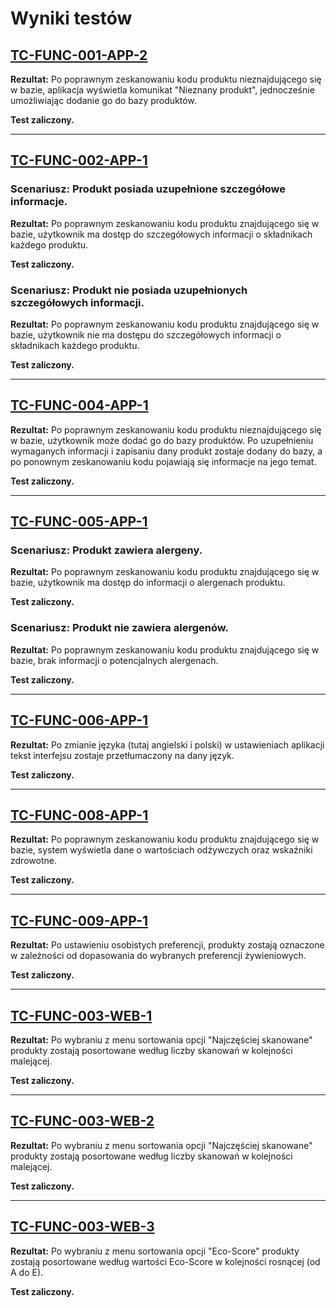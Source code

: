 # Wyniki testów

## [TC-FUNC-001-APP-2](https://github.com/TO-perelki/testowanie/blob/main/LOW-LEVEL-TEST/LOW-LEVEL-TEST-APP.md#tc-func-001-app-2--weryfikacja-wyszukiwania-produktów-po-kodzie-kreskowym-produktów-nieistniejących-w-bazie)

**Rezultat:**
Po poprawnym zeskanowaniu kodu produktu nieznajdującego się w bazie, aplikacja wyświetla komunikat "Nieznany produkt", jednocześnie umożliwiając dodanie go do bazy produktów.

**Test zaliczony.**

---

## [TC-FUNC-002-APP-1](https://github.com/TO-perelki/testowanie/blob/main/LOW-LEVEL-TEST/LOW-LEVEL-TEST-APP.md#tc-func-002-app-1-weryfikacja-wyświetlania-szczegółowych-informacji-o-składnikach-produktu)

### Scenariusz: Produkt posiada uzupełnione szczegółowe informacje.
**Rezultat:**
Po poprawnym zeskanowaniu kodu produktu znajdującego się w bazie, użytkownik ma dostęp do szczegółowych informacji o składnikach każdego produktu.

**Test zaliczony.**

### Scenariusz: Produkt nie posiada uzupełnionych szczegółowych informacji.
**Rezultat:**
Po poprawnym zeskanowaniu kodu produktu znajdującego się w bazie, użytkownik nie ma dostępu do szczegółowych informacji o składnikach każdego produktu.

**Test zaliczony.**

---

## [TC-FUNC-004-APP-1](https://github.com/TO-perelki/testowanie/blob/main/LOW-LEVEL-TEST/LOW-LEVEL-TEST-APP.md#tc-func-004-app-1-weryfikacja-dodawania-nieistniejących-produktów-do-bazy-w-aplikacji-mobilnej)

**Rezultat:**
Po poprawnym zeskanowaniu kodu produktu nieznajdującego się w bazie, użytkownik może dodać go do bazy produktów. Po uzupełnieniu wymaganych informacji i zapisaniu dany produkt zostaje dodany do bazy, a po ponownym zeskanowaniu kodu pojawiają się informacje na jego temat.

**Test zaliczony.**

---

## [TC-FUNC-005-APP-1](https://github.com/TO-perelki/testowanie/blob/main/LOW-LEVEL-TEST/LOW-LEVEL-TEST-APP.md#tc-func-005-app-1--weryfikacja-wyświetlania-informacji-o-alergenach)

### Scenariusz: Produkt zawiera alergeny.
**Rezultat:**
Po poprawnym zeskanowaniu kodu produktu znajdującego się w bazie, użytkownik ma dostęp do informacji o alergenach produktu.

**Test zaliczony.**

### Scenariusz: Produkt nie zawiera alergenów.
**Rezultat:**
Po poprawnym zeskanowaniu kodu produktu znajdującego się w bazie, brak informacji o potencjalnych alergenach.

**Test zaliczony.**

---

## [TC-FUNC-006-APP-1](https://github.com/TO-perelki/testowanie/blob/main/LOW-LEVEL-TEST/LOW-LEVEL-TEST-APP.md#tc-func-006-app-1-weryfikacja-obsługi-wielu-języków-interfejsu)

**Rezultat:**
Po zmianie języka (tutaj angielski i polski) w ustawieniach aplikacji tekst interfejsu zostaje przetłumaczony na dany język.

**Test zaliczony.**

---

## [TC-FUNC-008-APP-1](https://github.com/TO-perelki/testowanie/blob/main/LOW-LEVEL-TEST/LOW-LEVEL-TEST-APP.md#tc-func-008-app-1-weryfikacja-wyświetlania-ocen-wartości-odżywczych)

**Rezultat:**
Po poprawnym zeskanowaniu kodu produktu znajdującego się w bazie, system wyświetla dane o wartościach odżywczych oraz wskaźniki zdrowotne.

**Test zaliczony.**

---

## [TC-FUNC-009-APP-1](https://github.com/TO-perelki/testowanie/blob/main/LOW-LEVEL-TEST/LOW-LEVEL-TEST-APP.md#tc-func-009-app-1-weryfikacja-obsługi-preferencji-dietetycznych-użytkownika)

**Rezultat:**
Po ustawieniu osobistych preferencji, produkty zostają oznaczone w zależności od dopasowania do wybranych preferencji żywieniowych.

**Test zaliczony.**

---

## [TC-FUNC-003-WEB-1](https://github.com/TO-perelki/testowanie/blob/main/LOW-LEVEL-TEST/LOW-LEVEL-TEST-WEB.md#tc-func-003-web-1-sortowanie-wyników-według-najczęściej-skanowanych-produktów)

**Rezultat:**
Po wybraniu z menu sortowania opcji "Najczęściej skanowane" produkty zostają posortowane według liczby skanowań w kolejności malejącej.

**Test zaliczony.**

---

## [TC-FUNC-003-WEB-2](https://github.com/TO-perelki/testowanie/blob/main/LOW-LEVEL-TEST/LOW-LEVEL-TEST-WEB.md#tc-func-003-web-2-sortowanie-wyników-według-nutri-score)

**Rezultat:**
Po wybraniu z menu sortowania opcji "Najczęściej skanowane" produkty zostają posortowane według liczby skanowań w kolejności malejącej.

**Test zaliczony.**

---

## [TC-FUNC-003-WEB-3](https://github.com/TO-perelki/testowanie/blob/main/LOW-LEVEL-TEST/LOW-LEVEL-TEST-WEB.md#tc-func-003-web-3-sortowanie-wyników-według-eco-score)

**Rezultat:**
Po wybraniu z menu sortowania opcji "Eco-Score" produkty zostają posortowane według wartości Eco-Score w kolejności rosnącej (od A do E).

**Test zaliczony.**
